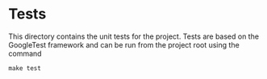 # Tests
This directory contains the unit tests for the project. Tests are based on the
GoogleTest framework and can be run from the project root using the command

```
make test
```
